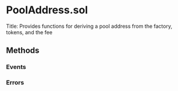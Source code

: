 
# PoolAddress.sol
Title: Provides functions for deriving a pool address from the factory, tokens, and the fee

## Methods

### Events

### Errors

